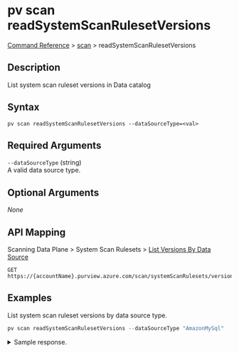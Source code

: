 # pv scan readSystemScanRulesetVersions
[Command Reference](../../../README.md#command-reference) > [scan](./main.md) > readSystemScanRulesetVersions

## Description
List system scan ruleset versions in Data catalog

## Syntax
```
pv scan readSystemScanRulesetVersions --dataSourceType=<val>
```

## Required Arguments
`--dataSourceType` (string)  
A valid data source type.

## Optional Arguments
*None*

## API Mapping
Scanning Data Plane > System Scan Rulesets > [List Versions By Data Source](https://docs.microsoft.com/en-us/rest/api/purview/scanningdataplane/system-scan-rulesets/list-versions-by-data-source)
```
GET https://{accountName}.purview.azure.com/scan/systemScanRulesets/versions
```

## Examples
List system scan ruleset versions by data source type.
```powershell
pv scan readSystemScanRulesetVersions --dataSourceType "AmazonMySql" 
```
<details><summary>Sample response.</summary>
<p>

```json
{
    "count": 3,
    "value": [
        {
            "id": "systemscanrulesets/AmazonMySql",
            "kind": "AmazonMySql",
            "name": "AmazonMySql",
            "properties": {
                "collection": null,
                "createdAt": "2021-12-02T09:24:49.8617837Z",
                "description": "Microsoft default scan rule set that includes all supported system classification rules",
                "excludedSystemClassifications": [],
                "includedCustomClassificationRuleNames": [],
                "lastModifiedAt": "2021-12-02T09:24:49.8617837Z",
                "temporaryResourceFilters": null
            },
            "scanRulesetType": "System",
            "status": "Enabled",
            "version": 3
        },
        {
            "id": "systemscanrulesets/AmazonMySql",
            "kind": "AmazonMySql",
            "name": "AmazonMySql",
            "properties": {
                "collection": null,
                "createdAt": "2021-12-02T08:33:29.8537365Z",
                "description": "Microsoft default scan rule set that includes all supported system classification rules",
                "excludedSystemClassifications": [],
                "includedCustomClassificationRuleNames": [],
                "lastModifiedAt": "2021-12-02T08:33:29.8537365Z",
                "temporaryResourceFilters": null
            },
            "scanRulesetType": "System",
            "status": "Enabled",
            "version": 2
        },
        {
            "id": "systemscanrulesets/AmazonMySql",
            "kind": "AmazonMySql",
            "name": "AmazonMySql",
            "properties": {
                "collection": null,
                "createdAt": "2021-07-18T10:09:24.1602619Z",
                "description": "Microsoft default scan rule set that includes all supported system classification rules",
                "excludedSystemClassifications": [],
                "includedCustomClassificationRuleNames": [],
                "lastModifiedAt": "2021-07-18T10:09:24.1602619Z",
                "temporaryResourceFilters": null
            },
            "scanRulesetType": "System",
            "status": "Enabled",
            "version": 1
        }
    ]
}
```
</p>
</details>